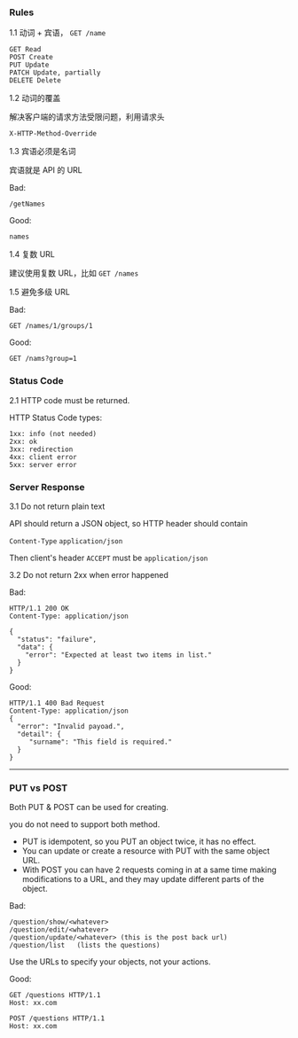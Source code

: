 ### Rules

1.1 动词 + 宾语， `GET /name` 

````
GET Read
POST Create
PUT Update
PATCH Update, partially
DELETE Delete
````

1.2 动词的覆盖

解决客户端的请求方法受限问题，利用请求头

`X-HTTP-Method-Override`

1.3 宾语必须是名词

宾语就是 API 的 URL

Bad:

 `/getNames`

Good:

 `names` 

1.4 复数 URL

建议使用复数 URL，比如 `GET /names`

1.5 避免多级 URL

Bad:

`GET /names/1/groups/1`

Good:

`GET /nams?group=1`

### Status Code

2.1 HTTP code must be returned.

HTTP Status Code types:

```
1xx: info (not needed)
2xx: ok
3xx: redirection
4xx: client error
5xx: server error
```

### Server Response

3.1 Do not return plain text

API should return a JSON object, so HTTP header should contain 

`Content-Type` `application/json`

Then client's header `ACCEPT` must be `application/json`

3.2 Do not return 2xx when error happened

Bad:

````
HTTP/1.1 200 OK
Content-Type: application/json

{
  "status": "failure",
  "data": {
    "error": "Expected at least two items in list."
  }
}
````

Good:

```
HTTP/1.1 400 Bad Request
Content-Type: application/json
{
  "error": "Invalid payoad.",
  "detail": {
     "surname": "This field is required."
  }
}
```

------

### PUT vs POST

Both PUT & POST can be used for creating.

you do not need to support both method.

- PUT is idempotent, so you PUT an object twice, it has no effect.
- You can update or create a resource with PUT with the same object URL.
- With POST you can have 2 requests coming in at a same time making modifications to  a URL, and they may update different parts of the object.











Bad:

```
/question/show/<whatever>
/question/edit/<whatever>
/question/update/<whatever> (this is the post back url)
/question/list   (lists the questions)
```

Use the URLs to specify your objects, not your actions.

Good:

````
GET /questions HTTP/1.1
Host: xx.com
````

```
POST /questions HTTP/1.1
Host: xx.com
```



